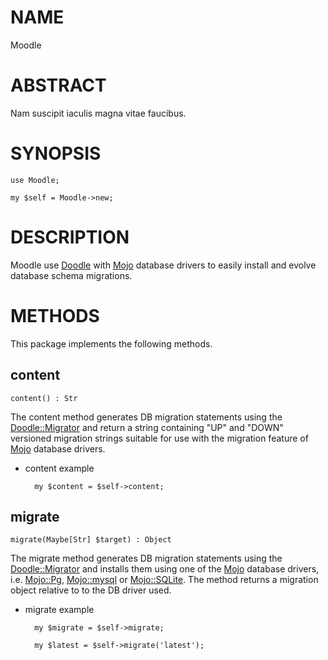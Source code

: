 # NAME

Moodle

# ABSTRACT

Nam suscipit iaculis magna vitae faucibus.

# SYNOPSIS

    use Moodle;

    my $self = Moodle->new;

# DESCRIPTION

Moodle use [Doodle](https://metacpan.org/pod/Doodle) with [Mojo](https://metacpan.org/pod/Mojo) database drivers to easily install and evolve database schema migrations.

# METHODS

This package implements the following methods.

## content

    content() : Str

The content method generates DB migration statements using the
[Doodle::Migrator](https://metacpan.org/pod/Doodle::Migrator) and return a string containing "UP" and "DOWN" versioned
migration strings suitable for use with the migration feature of [Mojo](https://metacpan.org/pod/Mojo)
database drivers.

- content example

        my $content = $self->content;

## migrate

    migrate(Maybe[Str] $target) : Object

The migrate method generates DB migration statements using the
[Doodle::Migrator](https://metacpan.org/pod/Doodle::Migrator) and installs them using one of the [Mojo](https://metacpan.org/pod/Mojo) database
drivers, i.e. [Mojo::Pg](https://metacpan.org/pod/Mojo::Pg), [Mojo::mysql](https://metacpan.org/pod/Mojo::mysql) or [Mojo::SQLite](https://metacpan.org/pod/Mojo::SQLite). The method
returns a migration object relative to to the DB driver used.

- migrate example

        my $migrate = $self->migrate;

        my $latest = $self->migrate('latest');
